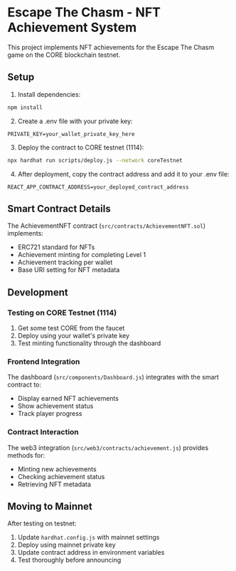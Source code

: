 # Escape The Chasm - NFT Achievement System

This project implements NFT achievements for the Escape The Chasm game on the CORE blockchain testnet.

## Setup

1. Install dependencies:
```bash
npm install
```

2. Create a .env file with your private key:
```
PRIVATE_KEY=your_wallet_private_key_here
```

3. Deploy the contract to CORE testnet (1114):
```bash
npx hardhat run scripts/deploy.js --network coreTestnet
```

4. After deployment, copy the contract address and add it to your .env file:
```
REACT_APP_CONTRACT_ADDRESS=your_deployed_contract_address
```

## Smart Contract Details

The AchievementNFT contract (`src/contracts/AchievementNFT.sol`) implements:
- ERC721 standard for NFTs
- Achievement minting for completing Level 1
- Achievement tracking per wallet
- Base URI setting for NFT metadata

## Development

### Testing on CORE Testnet (1114)

1. Get some test CORE from the faucet
2. Deploy using your wallet's private key
3. Test minting functionality through the dashboard

### Frontend Integration

The dashboard (`src/components/Dashboard.js`) integrates with the smart contract to:
- Display earned NFT achievements
- Show achievement status
- Track player progress

### Contract Interaction

The web3 integration (`src/web3/contracts/achievement.js`) provides methods for:
- Minting new achievements
- Checking achievement status
- Retrieving NFT metadata

## Moving to Mainnet

After testing on testnet:

1. Update `hardhat.config.js` with mainnet settings
2. Deploy using mainnet private key
3. Update contract address in environment variables
4. Test thoroughly before announcing
